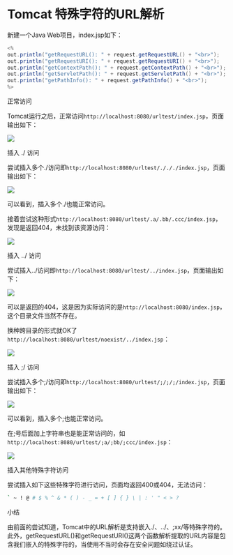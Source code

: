 # Tomcat 特殊字符的URL解析

新建一个Java Web项目，index.jsp如下：


```java
<%
out.println("getRequestURL(): " + request.getRequestURL() + "<br>");
out.println("getRequestURI(): " + request.getRequestURI() + "<br>");
out.println("getContextPath(): " + request.getContextPath() + "<br>");
out.println("getServletPath(): " + request.getServletPath() + "<br>");
out.println("getPathInfo(): " + request.getPathInfo() + "<br>");
%>
```

正常访问

Tomcat运行之后，正常访问`http://localhost:8080/urltest/index.jsp`，页面输出如下：

![](images/15893528836566.png)


插入 ./ 访问

尝试插入多个./访问即`http://localhost:8080/urltest/./././index.jsp`，页面输出如下：

![](images/15893529276004.png)


可以看到，插入多个./也能正常访问。

接着尝试这种形式`http://localhost:8080/urltest/.a/.bb/.ccc/index.jsp`，发现是返回404，未找到该资源访问：

![](images/15893529405528.png)


插入 ../ 访问

尝试插入../访问即`http://localhost:8080/urltest/../index.jsp`，页面输出如下：

![](images/15893529577695.png)


可以是返回的404，这是因为实际访问的是`http://localhost:8080/index.jsp`，这个目录文件当然不存在。

换种跨目录的形式就OK了`http://localhost:8080/urltest/noexist/../index.jsp`：

![](images/15893529977334.png)

插入 ;/ 访问

尝试插入多个;/访问即`http://localhost:8080/urltest/;/;/;/index.jsp`，页面输出如下：

![](images/15893530665897.png)


可以看到，插入多个;也能正常访问。

在;号后面加上字符串也是能正常访问的，如`http://localhost:8080/urltest/;a/;bb/;ccc/index.jsp`：

![](images/15893530809961.png)


插入其他特殊字符访问

尝试插入如下这些特殊字符进行访问，页面均返回400或404，无法访问：


```bash
` ~ ! @ # $ % ^ & * ( ) - _ = + [ ] { } \ | : ' " < > ?
```

小结

由前面的尝试知道，Tomcat中的URL解析是支持嵌入./、../、;xx/等特殊字符的。此外，getRequestURL()和getRequestURI()这两个函数解析提取的URL内容是包含我们嵌入的特殊字符的，当使用不当时会存在安全问题如绕过认证。